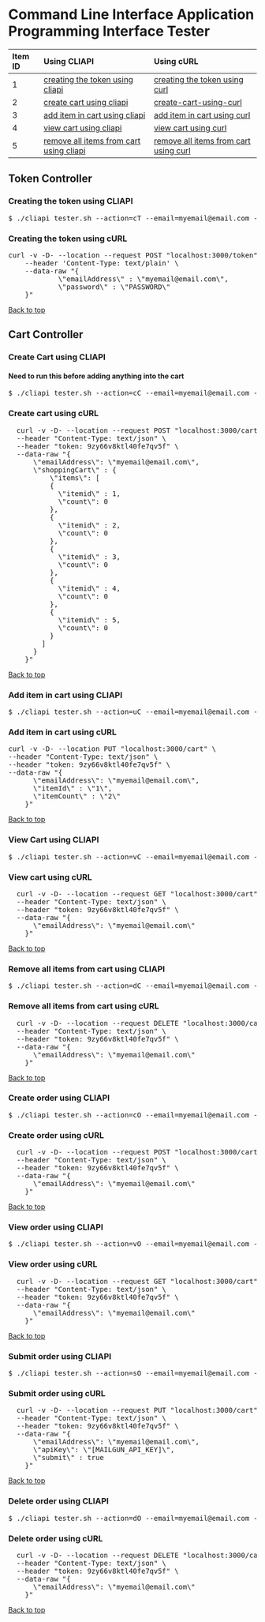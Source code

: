 # Command Line Interface Application Programming Interface Tester

| Item ID     | Using CLIAPI      | Using cURL     |
| :---------- | :-------------    | :------------- |
| 1       | [creating the token using cliapi](https://github.com/denezt/nodejs-exercises/blob/main/ex3/testing/README.md#creating-the-token-using-cliapi)  | [creating the token using curl](https://github.com/denezt/nodejs-exercises/blob/main/ex3/testing/README.md#creating-the-token-using-curl) |
| 2       | [create cart using cliapi](https://github.com/denezt/nodejs-exercises/blob/main/ex3/testing/README.md#create-cart-using-cliapi)  | [create-cart-using-curl](https://github.com/denezt/nodejs-exercises/blob/main/ex3/testing/README.md#create-cart-using-curl) |
| 3       | [add item in cart using cliapi](https://github.com/denezt/nodejs-exercises/blob/main/ex3/testing/README.md#add-item-in-cart-using-cliapi) | [add item in cart using curl](https://github.com/denezt/nodejs-exercises/blob/main/ex3/testing/README.md#add-item-in-cart-using-curl) |
| 4       | [view cart using cliapi](https://github.com/denezt/nodejs-exercises/blob/main/ex3/testing/README.md#view-cart-using-cliapi) | [view cart using curl](https://github.com/denezt/nodejs-exercises/blob/main/ex3/testing/README.md#view-cart-using-curl) |
| 5       | [remove all items from cart using cliapi](https://github.com/denezt/nodejs-exercises/blob/main/ex3/testing/README.md#remove-all-items-from-cart-using-cliapi) | [remove all items from cart using curl](https://github.com/denezt/nodejs-exercises/blob/main/ex3/testing/README.md#remove-all-items-from-cart-using-curl) |


<!-- Token Features -->
<h2>Token Controller</h2>
<!-- Token Features 1 -->
<h3>Creating the token using CLIAPI</h3>
<pre>
$ ./cliapi_tester.sh --action=cT --email=myemail@email.com --data=PASSWORD
</pre>
<h3>Creating the token using cURL</h3>
<pre>
curl -v -D- --location --request POST "localhost:3000/token" \
    --header 'Content-Type: text/plain' \
    --data-raw "{
            \"emailAddress\" : \"myemail@email.com\",
            \"password\" : \"PASSWORD\"
    }"
</pre>

[Back to top](https://github.com/denezt/nodejs-exercises/blob/main/ex3/testing/README.md#command-line-interface-application-programming-interface-tester)

<!-- Cart Features -->
<h2>Cart Controller</h2>
<!-- Cart Features 1 -->
<h3>Create Cart using CLIAPI</h3>
<h4>Need to run this before adding anything into the cart</h4>
<pre>
$ ./cliapi_tester.sh --action=cC --email=myemail@email.com --token=9zy66v8ktl40fe7qv5f
</pre>
<h3>Create cart using cURL</h3>
<pre>
  curl -v -D- --location --request POST "localhost:3000/cart" \
  --header "Content-Type: text/json" \
  --header "token: 9zy66v8ktl40fe7qv5f" \
  --data-raw "{
      \"emailAddress\": \"myemail@email.com\",
      \"shoppingCart\" : {
          \"items\": [
          {
            \"itemid\" : 1,
            \"count\": 0
          },
          {
            \"itemid\" : 2,
            \"count\": 0
          },
          {
            \"itemid\" : 3,
            \"count\": 0
          },
          {
            \"itemid\" : 4,
            \"count\": 0
          },
          {
            \"itemid\" : 5,
            \"count\": 0
          }
        ]
      }
    }"
</pre>

[Back to top](https://github.com/denezt/nodejs-exercises/blob/main/ex3/testing/README.md#command-line-interface-application-programming-interface-tester)

<!-- Cart Features 2 -->
<h3>Add item in cart using CLIAPI</h3>
<pre>
$ ./cliapi_tester.sh --action=uC --email=myemail@email.com --token=9zy66v8ktl40fe7qv5f
</pre>
<h3>Add item in cart using cURL</h3>
<pre>
curl -v -D- --location PUT "localhost:3000/cart" \
--header "Content-Type: text/json" \
--header "token: 9zy66v8ktl40fe7qv5f" \
--data-raw "{
      \"emailAddress\": \"myemail@email.com\",
      \"itemId\" : \"1\",
      \"itemCount\" : \"2\"
    }"
</pre>

[Back to top](https://github.com/denezt/nodejs-exercises/blob/main/ex3/testing/README.md#command-line-interface-application-programming-interface-tester)

<!-- Cart Features 3 -->
<h3>View Cart using CLIAPI</h3>
<pre>
$ ./cliapi_tester.sh --action=vC --email=myemail@email.com --token=9zy66v8ktl40fe7qv5f
</pre>

<h3>View cart using cURL</h3>
<pre>
  curl -v -D- --location --request GET "localhost:3000/cart" \
  --header "Content-Type: text/json" \
  --header "token: 9zy66v8ktl40fe7qv5f" \
  --data-raw "{
      \"emailAddress\": \"myemail@email.com\"
    }"
</pre>

[Back to top](https://github.com/denezt/nodejs-exercises/blob/main/ex3/testing/README.md#command-line-interface-application-programming-interface-tester)

<!-- Cart Features 4 -->
<h3>Remove all items from cart using CLIAPI</h3>
<pre>
$ ./cliapi_tester.sh --action=dC --email=myemail@email.com --token=9zy66v8ktl40fe7qv5f
</pre>

<h3>Remove all items from cart using cURL</h3>
<pre>
  curl -v -D- --location --request DELETE "localhost:3000/cart" \
  --header "Content-Type: text/json" \
  --header "token: 9zy66v8ktl40fe7qv5f" \
  --data-raw "{
      \"emailAddress\": \"myemail@email.com\"
    }"
</pre>

[Back to top](https://github.com/denezt/nodejs-exercises/blob/main/ex3/testing/README.md#command-line-interface-application-programming-interface-tester)


<!-- Order Features 1 -->
<h3>Create order using CLIAPI</h3>
<pre>
$ ./cliapi_tester.sh --action=cO --email=myemail@email.com --token=9zy66v8ktl40fe7qv5f
</pre>

<h3>Create order using cURL</h3>
<pre>
  curl -v -D- --location --request POST "localhost:3000/cart" \
  --header "Content-Type: text/json" \
  --header "token: 9zy66v8ktl40fe7qv5f" \
  --data-raw "{
      \"emailAddress\": \"myemail@email.com\"
    }"
</pre>

[Back to top](https://github.com/denezt/nodejs-exercises/blob/main/ex3/testing/README.md#command-line-interface-application-programming-interface-tester)


<!-- Order Features 2 -->
<h3>View order using CLIAPI</h3>
<pre>
$ ./cliapi_tester.sh --action=vO --email=myemail@email.com --token=9zy66v8ktl40fe7qv5f
</pre>

<h3>View order using cURL</h3>
<pre>
  curl -v -D- --location --request GET "localhost:3000/cart" \
  --header "Content-Type: text/json" \
  --header "token: 9zy66v8ktl40fe7qv5f" \
  --data-raw "{
      \"emailAddress\": \"myemail@email.com\"
    }"
</pre>

[Back to top](https://github.com/denezt/nodejs-exercises/blob/main/ex3/testing/README.md#command-line-interface-application-programming-interface-tester)

<!-- Order Features 3 -->
<h3>Submit order using CLIAPI</h3>
<pre>
$ ./cliapi_tester.sh --action=sO --email=myemail@email.com --token=9zy66v8ktl40fe7qv5f
</pre>

<h3>Submit order using cURL</h3>
<pre>
  curl -v -D- --location --request PUT "localhost:3000/cart" \
  --header "Content-Type: text/json" \
  --header "token: 9zy66v8ktl40fe7qv5f" \
  --data-raw "{
      \"emailAddress\": \"myemail@email.com\",
      \"apiKey\": \"[MAILGUN_API_KEY]\",
      \"submit\" : true
    }"
</pre>

[Back to top](https://github.com/denezt/nodejs-exercises/blob/main/ex3/testing/README.md#command-line-interface-application-programming-interface-tester)

<!-- Order Features 4 -->
<h3>Delete order using CLIAPI</h3>
<pre>
$ ./cliapi_tester.sh --action=dO --email=myemail@email.com --token=9zy66v8ktl40fe7qv5f
</pre>

<h3>Delete order using cURL</h3>
<pre>
  curl -v -D- --location --request DELETE "localhost:3000/cart" \
  --header "Content-Type: text/json" \
  --header "token: 9zy66v8ktl40fe7qv5f" \
  --data-raw "{
      \"emailAddress\": \"myemail@email.com\"
    }"
</pre>

[Back to top](https://github.com/denezt/nodejs-exercises/blob/main/ex3/testing/README.md#command-line-interface-application-programming-interface-tester)
